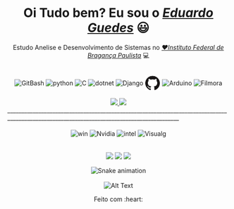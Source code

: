 <div>
  <h1 align="center">Oi Tudo bem? Eu sou o <a href="https://www.linkedin.com/in/eduardo-guedes-867749219/"><i>Eduardo Guedes</i></a> 😃️</h1>
  <p align="center">Estudo Anelise e Desenvolvimento de Sistemas no <a href="https://bra.ifsp.edu.br/"><i>❤️Instituto Federal de Bragança Paulista</i></a> 💻
  </a><br>
</div>


<div align="center" valign="top"><br>
  <img align="center" alt="GitBash" height="50" width="50" src="https://img.icons8.com/color/344/git.png">
  <img align="center" alt="python" height="35" width="35"src="https://img.icons8.com/color/344/python--v1.png">
  <img align="center" alt="C" height="35" width="35" src="https://www.flaticon.com/free-icon/c-logo_74897">
  <img align="center" alt="dotnet" height="35" width="35" src="https://img.icons8.com/color/48/228BE6/c-sharp-logo.png">
  <img align="center" alt="Django" height="35" width="35" src="https://img.icons8.com/windows/344/django.png">
  <img align="center" alt="github" height="35" width="35" src="https://raw.githubusercontent.com/devicons/devicon/master/icons/github/github-original.svg"> 
  <img align="center" alt="Arduino" height="35" width="35" src="https://img.icons8.com/color/344/arduino.png">
  <img align="center" alt="Filmora" height="50" width="50" src="https://img.icons8.com/fluency/344/filmora.png">
</div><br>

<div align="center">
  <a href="https://github.com/EduardoGuedes06">
    <img height="150em" src="https://github-readme-stats.vercel.app/api?username=EduardoGuedes06&count_private=true&include_all_commits=true&show_icons=true&theme=dracula&hide_border=false&show_owner=true"/>
    <img height="150em" src="https://github-readme-stats.vercel.app/api/top-langs/?username=EduardoGuedes06&theme=dracula&hide_border=false&&layout=compact"/>
  </a>
</div> 
___________________________________________________________________________________________________________________________________________

<div align="center"><br>
<img align="center" alt="win" height="50" width="50" src="https://img.icons8.com/color/344/windows-logo.png">    
<img align="center" alt="Nvidia" height="50" width="50" src="https://img.icons8.com/color/344/nvidia.png">
<img align="center" alt="intel" height="50" width="50" src="https://upload.wikimedia.org/wikipedia/commons/7/7d/Intel_logo_%282006-2020%29.svg">
<img align="center" alt="Visualg" height="50" width="50" src="https://img.icons8.com/fluency/344/visual-studio.png"> 
</div><br><br>


<div align="center">
  <a href="https://www.instagram.com/eduzz.mm/" target="_blank"><img src="https://img.shields.io/badge/-Instagram-%23E4405F?style=for-the-badge&logo=instagram&logoColor=white" target="_blank"></a>
  <a href="https://www.linkedin.com/in/eduardo-guedes-867749219/" target="_blank"><img src="https://img.shields.io/badge/-LinkedIn-%230077B5?style=for-the-badge&logo=linkedin&logoColor=white" target="_blank"></a> 
  <a href="mailto:eduardoguedeslibra@gmail.com"><img src="https://img.shields.io/badge/-Gmail-%23333?style=for-the-badge&logo=gmail&logoColor=white" target="_blank"></a>
</div>

<div align="center">
  
  ![Snake animation](https://github.com/danielbped/danielbped/blob/output/github-contribution-grid-snake.svg)
   <br><br>
   ![Alt Text](https://media.giphy.com/media/vFKqnCdLPNOKc/giphy.gif)
</div>

<div align="center">
  <p>Feito com :heart:</p>
</p>
</div>
